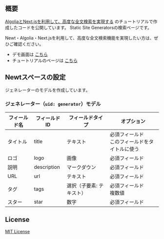 ## 概要

[AlgoliaとNext.jsを利用して、高度な全文検索を実現する](https://www.newt.so/docs/tutorials/search-by-algolia) のチュートリアルで作成したコードを公開しています。
Static Site Generatorsの検索ページです。

Newt・Algolia・Next.jsを利用して、高度な全文検索機能を実現したい方は、ぜひご確認ください。

- デモ画面は [こちら](https://newt-nextjs-algolia.vercel.app/)
- チュートリアルのページは [こちら](https://www.newt.so/docs/tutorials/search-by-algolia)

## Newtスペースの設定

ジェネレーターのモデルを作成しています。

### ジェネレーター（`uid: generator`）モデル

| フィールド名 | フィールドID | フィールドタイプ         | オプション                                         |
| ------------ | ------------ | ------------------------ | -------------------------------------------------- |
| タイトル     | title        | テキスト                 | 必須フィールド<br />このフィールドをタイトルに使う |
| ロゴ         | logo         | 画像                     | 必須フィールド                                     |
| 説明         | description  | マークダウン             | 必須フィールド                                     |
| URL          | url          | テキスト                 | 必須フィールド                                     |
| タグ         | tags         | 選択（子要素: テキスト） | 必須フィールド<br />複数値                         |
| スター       | star         | 数字                     | 必須フィールド                                     |

## License

[MIT License](https://github.com/Newt-Inc/newt-nextjs-algolia/blob/main/LICENSE)
